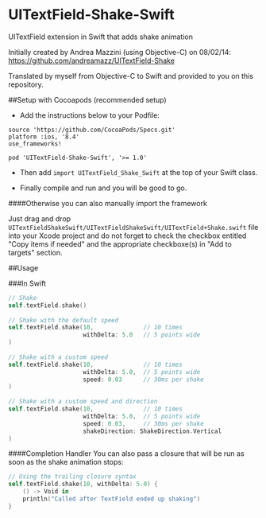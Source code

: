 # UITextField-Shake-Swift
UITextField extension in Swift that adds shake animation

Initially created by Andrea Mazzini (using Objective-C) on 08/02/14: https://github.com/andreamazz/UITextField-Shake

Translated by myself from Objective-C to Swift and provided to you on this repository.

##Setup with Cocoapods (recommended setup)

- Add the instructions below to your Podfile:

```
source 'https://github.com/CocoaPods/Specs.git'
platform :ios, '8.4'
use_frameworks!

pod 'UITextField-Shake-Swift', '>= 1.0'
```

- Then add ```import UITextField_Shake_Swift``` at the top of your Swift class.

- Finally compile and run and you will be good to go.


####Otherwise you can also manually import the framework

Just drag and drop ```UITextFieldShakeSwift/UITextFieldShakeSwift/UITextField+Shake.swift``` file into your Xcode project and do not forget to check the checkbox entitled "Copy items if needed" and the appropriate checkboxe(s) in "Add to targets" section.

##Usage

###In Swift

```swift
// Shake
self.textField.shake()
        
// Shake with the default speed
self.textField.shake(10,              // 10 times
                     withDelta: 5.0   // 5 points wide
)
        
// Shake with a custom speed
self.textField.shake(10,              // 10 times
                     withDelta: 5.0,  // 5 points wide
                     speed: 0.03      // 30ms per shake
)
        
// Shake with a custom speed and direction
self.textField.shake(10,              // 10 times
                     withDelta: 5.0,  // 5 points wide
                     speed: 0.03,     // 30ms per shake
                     shakeDirection: ShakeDirection.Vertical
)
```

####Completion Handler
You can also pass a closure that will be run as soon as the shake animation stops:
```swift
// Using the trailing closure syntax
self.textField.shake(10, withDelta: 5.0) {
    () -> Void in
    println("Called after TextField ended up shaking")
}
```
